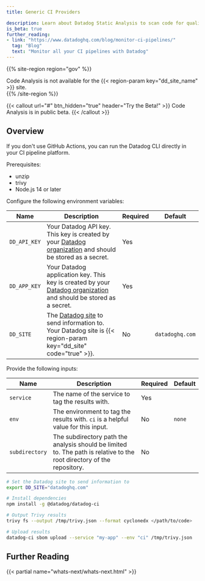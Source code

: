 ```yaml
---
title: Generic CI Providers

description: Learn about Datadog Static Analysis to scan code for quality issues and security vulnerabilities before your code reaches production.
is_beta: true
further_reading:
- link: "https://www.datadoghq.com/blog/monitor-ci-pipelines/"
  tag: "Blog"
  text: "Monitor all your CI pipelines with Datadog"
---
```


{{% site-region region="gov" %}}
<div class="alert alert-danger">
    Code Analysis is not available for the {{< region-param key="dd_site_name" >}} site.
</div>
{{% /site-region %}}

{{< callout url="#" btn_hidden="true" header="Try the Beta!" >}}
Code Analysis is in public beta.
{{< /callout >}}

## Overview

If you don't use GitHub Actions, you can run the Datadog CLI directly in your CI pipeline platform.

Prerequisites:

- unzip
- trivy
- Node.js 14 or later

Configure the following environment variables:

| Name         | Description                                                                                                                | Required | Default         |
|--------------|----------------------------------------------------------------------------------------------------------------------------|----------|-----------------|
| `DD_API_KEY` | Your Datadog API key. This key is created by your [Datadog organization][1] and should be stored as a secret.            | Yes      |                 |
| `DD_APP_KEY` | Your Datadog application key. This key is created by your [Datadog organization][2] and should be stored as a secret.    | Yes      |                 |
| `DD_SITE`    | The [Datadog site][3] to send information to. Your Datadog site is {{< region-param key="dd_site" code="true" >}}.       | No       | `datadoghq.com` |

Provide the following inputs:

| Name           | Description                                                                                                                | Required | Default         |
|----------------|----------------------------------------------------------------------------------------------------------------------------|----------|-----------------|
| `service`      | The name of the service to tag the results with.                                                                           | Yes      |                 |
| `env`          | The environment to tag the results with. `ci` is a helpful value for this input.                                           | No       | `none`          |
| `subdirectory` | The subdirectory path the analysis should be limited to. The path is relative to the root directory of the repository.                  | No       |                 |

```bash
# Set the Datadog site to send information to
export DD_SITE="datadoghq.com"

# Install dependencies
npm install -g @datadog/datadog-ci

# Output Trivy results
trivy fs --output /tmp/trivy.json --format cyclonedx </path/to/code>

# Upload results
datadog-ci sbom upload --service "my-app" --env "ci" /tmp/trivy.json
```

## Further Reading

{{< partial name="whats-next/whats-next.html" >}}

[1]: /account_management/api-app-keys/#api-keys
[2]: /account_management/api-app-keys/#application-keys
[3]: /getting_started/site/
